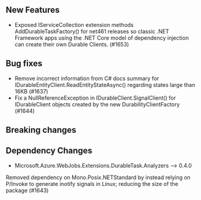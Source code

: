<!-- Please put your changes into the appropriate category (or categories) below. -->

## New Features
- Exposed IServiceCollection extension methods AddDurableTaskFactory() for net461 releases so classic .NET Framework apps using the .NET Core model of dependency injection can create their own Durable Clients. (#1653)

## Bug fixes
- Remove incorrect information from C# docs summary for IDurableEntityClient.ReadEntityStateAsync() regarding states large than 16KB (#1637)
- Fix a NullReferenceException in IDurableClient.SignalClient() for IDurableClient objects created by the new DurabilityClientFactory (#1644)

## Breaking changes


## Dependency Changes 
- Microsoft.Azure.WebJobs.Extensions.DurableTask.Analyzers --> 0.4.0

Removed dependency on Mono.Posix.NETStandard by instead relying on P/Invoke to generate inotify signals in Linux; reducing the size of the package (#1643)
